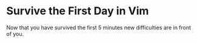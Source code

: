 # Survive the First Day in Vim

Now that you have survived the first 5 minutes new difficulties are in front of you.
